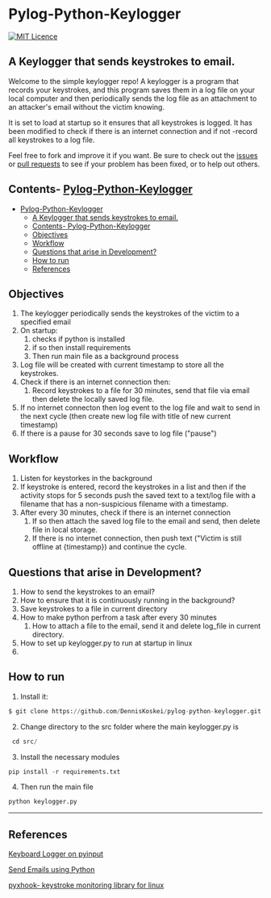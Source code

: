 # Pylog-Python-Keylogger

[![MIT Licence](https://badges.frapsoft.com/os/mit/mit.png?v=103)](https://opensource.org/licenses/mit-license.php)

## A Keylogger that sends keystrokes to email.
Welcome to the simple keylogger repo! A keylogger is a program that records your keystrokes, and this program saves them in a log file on your local computer and then periodically sends the log file as an attachment to an attacker's email without the victim knowing.

It is set to load at startup so it ensures that all keystrokes is logged. It has been modified to check if there is an internet connection and if not -record all keystrokes to a log file.

Feel free to fork and improve it if you want. Be sure to check out the [issues](https://github.com/DennisKoskei/pylog-python-keylogger/issues) or [pull requests](https://github.com/DennisKoskei/pylog-python-keylogger/pulls) to see if your problem has been fixed, or to help out others.

## Contents- [Pylog-Python-Keylogger](#pylog-python-keylogger)
- [Pylog-Python-Keylogger](#pylog-python-keylogger)
  - [A Keylogger that sends keystrokes to email.](#a-keylogger-that-sends-keystrokes-to-email)
  - [Contents- Pylog-Python-Keylogger](#contents--pylog-python-keylogger)
  - [Objectives](#objectives)
  - [Workflow](#workflow)
  - [Questions that arise in Development?](#questions-that-arise-in-development)
  - [How to run](#how-to-run)
  - [References](#references)

## Objectives
1. The keylogger periodically sends the keystrokes of the victim to a specified email
2. On startup:
   1. checks if python is installed
   2. if so then install requirements
   3. Then run main file as a background process
3. Log file will be created with current timestamp to store all the keystrokes.
4. Check if there is an internet connection then:
   1. Record keystrokes to a file for 30 minutes, send that file via email then delete the locally saved log file.
5. If no internet connecton then log event to the log file and wait to send in the next cycle (then create new log file with title of new current timestamp)
8. If there is a pause for 30 seconds save to log file ("pause")

## Workflow
1. Listen for keystorkes in the background
2. If keystroke is entered, record the keystrokes in a list and then if the activity stops for 5 seconds push the saved text to a text/log file with a filename that has a non-suspicious filename with a timestamp.
3. After every 30 minutes, check if there is an internet connection
   1. If so then attach the saved log file to the email and send, then delete file in local storage.
   2. If there is no internet connection, then push text  ("Victim is still offline at {timestamp}) and continue the cycle.


## Questions that arise in Development?
1. How to send the keystrokes to an email?
2. How to ensure that it is continuously running in the background?
3. Save keystrokes to a file in current directory
4. How to make python perfrom a task after every 30 minutes
   1. How to attach a file to the email, send it and delete log_file in current directory.
5. How to set up keylogger.py to run at startup in linux
6. 

## How to run
1. Install it:
```python 
$ git clone https://github.com/DennisKoskei/pylog-python-keylogger.git
```

2. Change directory to the src folder where the main keylogger.py is

```python
 cd src/ 
```
3. Install the necessary modules 
```python
pip install -r requirements.txt
```
4. Then run the main file

```python
python keylogger.py
```

---
## References

[Keyboard Logger on pyinput](https://pypi.org/project/pynput/)

[Send Emails using Python](https://realpython.com/python-send-email/)

[pyxhook- keystroke monitoring library for linux](https://pypi.org/project/pyxhook/)